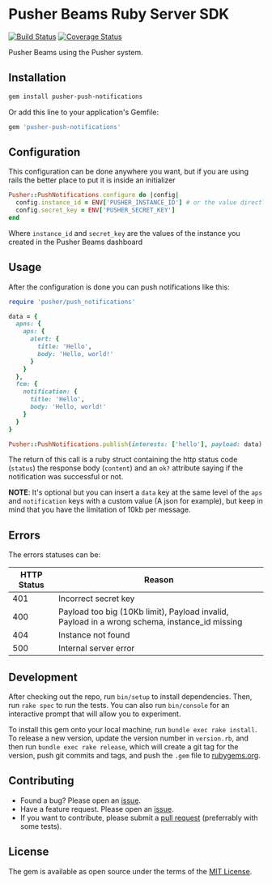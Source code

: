 # Pusher Beams Ruby Server SDK

[![Build Status](https://travis-ci.org/pusher/push-notifications-ruby.svg?branch=master)](https://travis-ci.org/pusher/push-notifications-ruby)
[![Coverage Status](https://coveralls.io/repos/github/pusher/push-notifications-ruby/badge.svg?branch=update-sdk)](https://coveralls.io/github/pusher/push-notifications-ruby?branch=update-sdk)

Pusher Beams using the Pusher system.

## Installation

```bash
gem install pusher-push-notifications
```

Or add this line to your application's Gemfile:

```ruby
gem 'pusher-push-notifications'
```

## Configuration

This configuration can be done anywhere you want, but if you are using rails the better place to put it is inside an initializer

```ruby
Pusher::PushNotifications.configure do |config|
  config.instance_id = ENV['PUSHER_INSTANCE_ID'] # or the value directly
  config.secret_key = ENV['PUSHER_SECRET_KEY']
end
```

Where `instance_id` and `secret_key` are the values of the instance you created in the Pusher Beams dashboard

## Usage

After the configuration is done you can push notifications like this:

```ruby
require 'pusher/push_notifications'

data = {
  apns: {
    aps: {
      alert: {
        title: 'Hello',
        body: 'Hello, world!'
      }
    }
  },
  fcm: {
    notification: {
      title: 'Hello',
      body: 'Hello, world!'
    }
  }
}

Pusher::PushNotifications.publish(interests: ['hello'], payload: data)
```

The return of this call is a ruby struct containing the http status code (`status`) the response body (`content`) and an `ok?` attribute saying if the notification was successful or not.

**NOTE**: It's optional but you can insert a `data` key at the same level of the `aps` and `notification` keys with a custom value (A json for example), but keep in mind that you have the limitation of 10kb per message.

## Errors

The errors statuses can be:

| HTTP Status | Reason                                                                                        |
| ----------- | --------------------------------------------------------------------------------------------- |
| 401         | Incorrect secret key                                                                          |
| 400         | Payload too big (10Kb limit), Payload invalid, Payload in a wrong schema, instance_id missing |
| 404         | Instance not found                                                                            |
| 500         | Internal server error                                                                         |

## Development

After checking out the repo, run `bin/setup` to install dependencies. Then, run `rake spec` to run the tests. You can also run `bin/console` for an interactive prompt that will allow you to experiment.

To install this gem onto your local machine, run `bundle exec rake install`. To release a new version, update the version number in `version.rb`, and then run `bundle exec rake release`, which will create a git tag for the version, push git commits and tags, and push the `.gem` file to [rubygems.org](https://rubygems.org).

## Contributing

- Found a bug? Please open an [issue](https://github.com/pusher/push-notifications-ruby/issues).
- Have a feature request. Please open an [issue](https://github.com/pusher/push-notifications-ruby/issues).
- If you want to contribute, please submit a [pull request](https://github.com/pusher/push-notifications-ruby/pulls) (preferrably with some tests).

## License

The gem is available as open source under the terms of the [MIT License](https://opensource.org/licenses/MIT).
